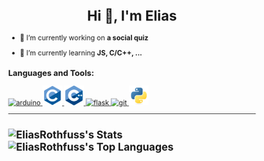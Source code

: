 <h1 align="center">Hi 👋, I'm Elias</h1>

- 🔭 I’m currently working on **a social quiz**

- 🌱 I’m currently learning **JS, C/C++, ...**


<h3 align="left">Languages and Tools:</h3>
<p align="left"> <a href="https://www.arduino.cc/" target="_blank" rel="noreferrer"> <img src="https://cdn.worldvectorlogo.com/logos/arduino-1.svg" alt="arduino" width="40" height="40"/> </a> <a href="https://www.cprogramming.com/" target="_blank" rel="noreferrer"> <img src="https://raw.githubusercontent.com/devicons/devicon/master/icons/c/c-original.svg" alt="c" width="40" height="40"/> </a> <a href="https://www.w3schools.com/cpp/" target="_blank" rel="noreferrer"> <img src="https://raw.githubusercontent.com/devicons/devicon/master/icons/cplusplus/cplusplus-original.svg" alt="cplusplus" width="40" height="40"/> </a> <a href="https://flask.palletsprojects.com/" target="_blank" rel="noreferrer"> <img src="https://www.vectorlogo.zone/logos/pocoo_flask/pocoo_flask-icon.svg" alt="flask" width="40" height="40"/> </a> <a href="https://git-scm.com/" target="_blank" rel="noreferrer"> <img src="https://www.vectorlogo.zone/logos/git-scm/git-scm-icon.svg" alt="git" width="40" height="40"/> </a> <a href="https://www.python.org" target="_blank" rel="noreferrer"> <img src="https://raw.githubusercontent.com/devicons/devicon/master/icons/python/python-original.svg" alt="python" width="40" height="40"/> </a> </p>


---
![EliasRothfuss's Stats](https://github-readme-stats.vercel.app/api?username=EliasRothfuss&theme=merko&show_icons=true&hide_border=true&count_private=true)
![EliasRothfuss's Top Languages](https://github-readme-stats.vercel.app/api/top-langs/?username=EliasRothfuss&theme=merko&show_icons=true&hide_border=true&layout=compact)
---

